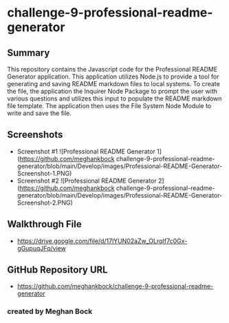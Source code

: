 # challenge-9-professional-readme-generator

## Summary
This repository contains the Javascript code for the Professional README Generator application. This application utilizes Node.js to provide a tool for generating and saving README markdown files to local systems. To create the file, the application the Inquirer Node Package to prompt the user with various questions and utilizes this input to populate the README markdown file template. The application then uses the File System Node Module to write and save the file.

## Screenshots
* Screenshot #1 ![Professional README Generator 1](https://github.com/meghankbock challenge-9-professional-readme-generator/blob/main/Develop/images/Professional-README-Generator-Screenshot-1.PNG)
* Screenshot #2 ![Professional README Generator 2](https://github.com/meghankbock challenge-9-professional-readme-generator/blob/main/Develop/images/Professional-README-Generator-Screenshot-2.PNG)

## Walkthrough File
* https://drive.google.com/file/d/17lYUN02aZw_OLrqIf7c0Gx-gGupuqJFq/view


## GitHub Repository URL
* https://github.com/meghankbock/challenge-9-professional-readme-generator


### created by Meghan Bock